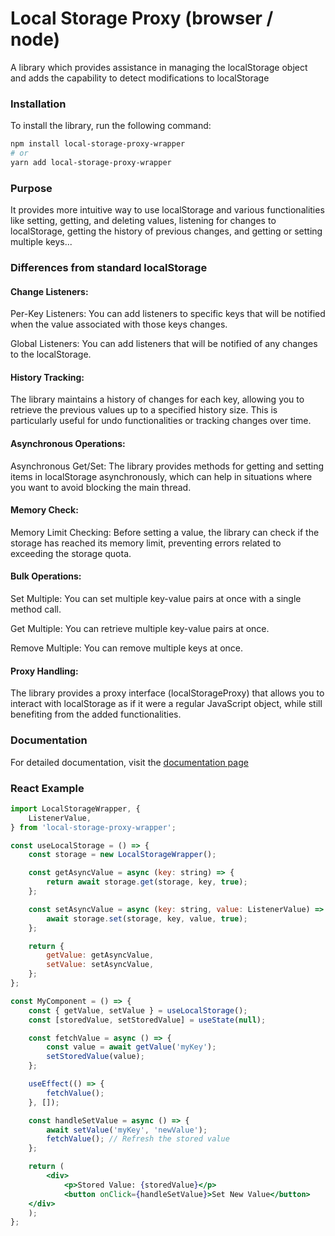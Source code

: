 # Local Storage Proxy (browser / node)

A library which provides assistance in managing the localStorage object and adds the capability to detect modifications to localStorage

### Installation

To install the library, run the following command:

```bash
npm install local-storage-proxy-wrapper
# or
yarn add local-storage-proxy-wrapper
```

### Purpose

It provides more intuitive way to use localStorage and various functionalities like setting, getting, and deleting values, listening for changes to localStorage, getting the history of previous changes, and getting or setting multiple keys...

### Differences from standard localStorage

#### Change Listeners:

Per-Key Listeners: You can add listeners to specific keys that will be notified when the value associated with those keys changes.

Global Listeners: You can add listeners that will be notified of any changes to the localStorage.

#### History Tracking:

The library maintains a history of changes for each key, allowing you to retrieve the previous values up to a specified history size. This is particularly useful for undo functionalities or tracking changes over time.

#### Asynchronous Operations:

Asynchronous Get/Set: The library provides methods for getting and setting items in localStorage asynchronously, which can help in situations where you want to avoid blocking the main thread.

#### Memory Check:

Memory Limit Checking: Before setting a value, the library can check if the storage has reached its memory limit, preventing errors related to exceeding the storage quota.

#### Bulk Operations:

Set Multiple: You can set multiple key-value pairs at once with a single method call.

Get Multiple: You can retrieve multiple key-value pairs at once.

Remove Multiple: You can remove multiple keys at once.

#### Proxy Handling:

The library provides a proxy interface (localStorageProxy) that allows you to interact with localStorage as if it were a regular JavaScript object, while still benefiting from the added functionalities.

### Documentation

For detailed documentation, visit the [documentation page](https://vkuprin.github.io/local-storage-proxy-wrapper/)

### React Example

```jsx
import LocalStorageWrapper, {
    ListenerValue,
} from 'local-storage-proxy-wrapper';

const useLocalStorage = () => {
    const storage = new LocalStorageWrapper();

    const getAsyncValue = async (key: string) => {
        return await storage.get(storage, key, true);
    };

    const setAsyncValue = async (key: string, value: ListenerValue) => {
        await storage.set(storage, key, value, true);
    };

    return {
        getValue: getAsyncValue,
        setValue: setAsyncValue,
    };
};

const MyComponent = () => {
    const { getValue, setValue } = useLocalStorage();
    const [storedValue, setStoredValue] = useState(null);

    const fetchValue = async () => {
        const value = await getValue('myKey');
        setStoredValue(value);
    };

    useEffect(() => {
        fetchValue();
    }, []);

    const handleSetValue = async () => {
        await setValue('myKey', 'newValue');
        fetchValue(); // Refresh the stored value
    };

    return (
        <div>
            <p>Stored Value: {storedValue}</p>
            <button onClick={handleSetValue}>Set New Value</button>
    </div>
    );
};
```

